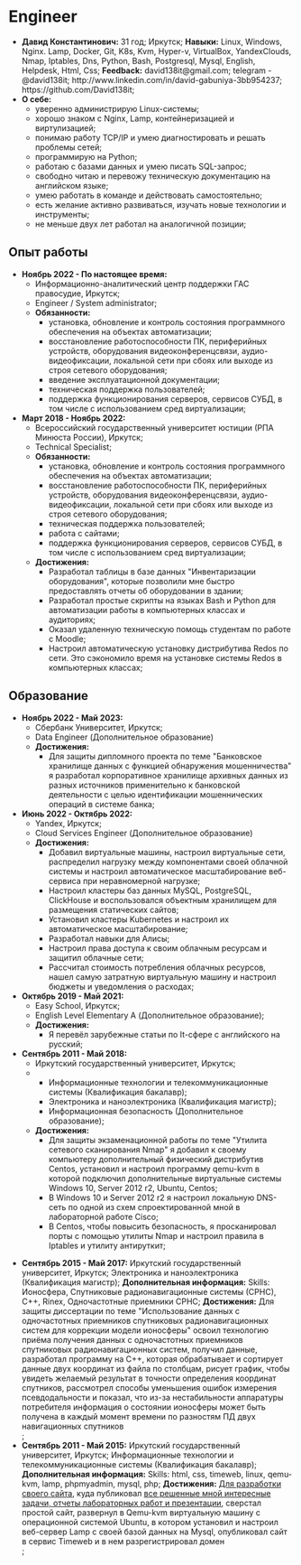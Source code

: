 # Engineer
<p>
                        <ul>
                            <li>
                                <strong>Давид Константинович:</strong> 31 год; Иркутск; <strong>Навыки:</strong> 
                                Linux, Windows, Nginx. Lamp, Docker, Git, K8s, Kvm, Hyper-v, VirtualBox, YandexClouds, Nmap, Iptables, Dns, Python, Bash, Postgresql, Mysql, English, Helpdesk, Html, Css; <strong>Feedback:</strong> david138it@gmail.com; telegram - @david138it; http://www.linkedin.com/in/david-gabuniya-3bb954237; https://github.com/David138it;
                            </li>
                            <!--<li>
                                <strong>Услуги:</strong>
                                <ul>
                                    <li>установка, обновление и контроль состояния программного обеспечения на объектах автоматизации;</li>
                                    <li>обеспечивать бесперебойную работу сервисов и улучшать их производительность;</li>
                                    <li>планировать, развивать и сопровождать инфраструктуру для сервисов;</li>
                                    <li>разрабатывать решения, которые упростят эксплуатацию и автоматизируют рутину;</li>
                                    <li>помогать разработчикам решать системные проблемы их сервисов, настраивать инфраструктуру и мониторинги; повышать надежность и безопасность системы; </li>
                                    <li>анализировать нештатные ситуации, разрешать и разрабатывать меры по их предотвращению;</li>
                                    <li>восстановление работоспособности ПК, периферийных устройств, оборудования видеоконференцсвязи, аудио-видеофиксации, локальной сети при сбоях или выходе из строя сетевого оборудования;</li>
                                    <li>техническая поддержка пользователей; работа с сайтами;</li>
                                </ul>     
                            </li>-->
                            <li>
                                <strong>О себе:</strong>
                                <ul>
                                    <li>уверенно администрирую Linux-системы;</li>
                                    <li>хорошо знаком с Nginx, Lamp, контейнеризацией и виртулизацией;</li>
                                    <li>понимаю работу TCP/IP и умею диагностировать и решать проблемы сетей; </li>
                                    <li>программирую на Python;</li>
                                    <li>работаю с базами данных и умею писать SQL-запрос;</li>
                                    <li>свободно читаю и перевожу техническую документацию на английском языке;</li>
                                    <li>умею работать в команде и действовать самостоятельно;</li>
                                    <li>есть желание активно развиваться, изучать новые технологии и инструменты;</li>
                                    <li>не меньше двух лет работал на аналогичной позиции;</li>
                                </ul>                                      
                            </li>
                        </ul>
</p>
<h2>Опыт работы</h2>
<p>
                        <ul>
                            <li>
                                <strong>Ноябрь 2022 - По настоящее время:</strong>
                                <ul>
                                    <li>Информационно-аналитический центр поддержки ГАС правосудие, Иркутск;</li>
                                    <li>Engineer / System administrator;</li>
                                    <li>
                                        <strong>Обязанности:</strong>
                                        <ul>
                                            <li>установка, обновление и контроль состояния программного обеспечения на объектах автоматизации;</li>
                                            <li>восстановление работоспособности ПК, периферийных устройств, оборудования видеоконференцсвязи, аудио-видеофиксации, локальной сети при сбоях или выходе из строя сетевого оборудования;</li>
                                            <li>введение эксплуатационной документации;</li>
                                            <li>техническая поддержка пользователей;</li>
                                            <li>поддержка функционирования серверов, сервисов СУБД, в том числе с использованием сред виртуализации;</li>    
                                        </ul>
                                    </li>
                                    <!--<li>
                                        <strong>Достижения:</strong>
                                        <ul>
                                            <li>Разработал скрипты для автоматизации работы с системой Гас правосудия;</li>
                                            <li>Решил проблему с постоянным увеличением базы данных на сервере;</li>
                                        </ul>
                                    </li>-->
                                </ul>
                            </li>
                            <li>
                                <strong>Март 2018 - Ноябрь 2022:</strong>
                                <ul>
                                    <li>Всероссийский государственный университет юстиции (РПА Минюста России), Иркутск;</li>
                                    <li>Technical Specialist;</li>
                                    <li>
                                        <strong>Обязанности:</strong>
                                        <ul>
                                            <li>установка, обновление и контроль состояния программного обеспечения на объектах автоматизации;</li>
                                            <li>восстановление работоспособности ПК, периферийных устройств, оборудования видеоконференцсвязи, аудио-видеофиксации, локальной сети при сбоях или выходе из строя сетевого оборудования;</li>
                                            <li>техническая поддержка пользователей;</li>
                                            <li>работа с сайтами;</li>
                                            <li>поддержка функционирования серверов, сервисов СУБД, в том числе с использованием сред виртуализации;</li>  
                                        </ul>
                                    </li>
                                    <li>
                                        <strong>Достижения:</strong>
                                        <ul>
                                            <li>Разработал таблицы в базе данных "Инвентаризации оборудования", которые позволили мне быстро предоставлять отчеты об оборудовании в здании;</li>
                                            <li>Разработал простые скрипты на языках Bash и Python для автоматизации работы в компьютерных классах и аудиториях;</li>
                                            <li>Оказал удаленную техническую помощь студентам по работе с Moodle;</li>
                                            <li>Настроил автоматическую установку дистрибутива Redos по сети. Это сэкономило время на установке системы Redos в компьютерных классах;</li>
                                            <!--<li>Разрабтал программу на Python, для анализа данных на сайте организации;</li>-->
                                        </ul>
                                    </li>
                                </ul>
                            </li>
                        </ul>
</p>
<h2>Образование</h2>
<p>
                        <ul>
                            <li>
                                <strong>Ноябрь 2022 - Май 2023:</strong>
                                <ul>
                                    <li>Сбербанк Университет, Иркутск;</li>
                                    <li>Data Engineer (Дополнительное образование)</li>
                                    <li>
                                        <strong>Достижения:</strong>
                                        <ul>
                                            <li>Для защиты дипломного проекта по теме "Банковское хранилище данных с функцией обнаружения мошенничества" я разработал корпоративное хранилище архивных данных из разных источников применительно к банковской деятельности с целью идентификации мошеннических операций в системе банка;</li>
                                        </ul>
                                    </li>
                                </ul>
                            </li>
                            <li>
                                <strong>Июнь 2022 - Октябрь 2022:</strong>
                                <ul>
                                    <li>Yandex, Иркутск;</li>
                                    <li>Cloud Services Engineer (Дополнительное образование)</li>
                                    <li>
                                        <strong>Достижения:</strong>
                                        <ul>
                                            <li>Добавил виртуальные машины, настроил виртуальные сети, распределил нагрузку между компонентами своей облачной системы и настроил автоматическое масштабирование веб-сервиса при неравномерной нагрузке;</li>
                                            <li>Настроил кластеры баз данных MySQL, PostgreSQL, ClickHouse и воспользовался объектным хранилищем для размещения статических сайтов;</li>
                                            <li>Установил кластеры Kubernetes и настроил их автоматическое масштабирование;</li>
                                            <li>Разработал навыки для Алисы;</li>
                                            <li>Настроил права доступа к своим облачным ресурсам и защитил облачные сети;</li>
                                            <li>Рассчитал стоимость потребления облачных ресурсов, нашел самую затратную виртуальную машину и настроил бюджеты и уведомления о расходах;</li>
                                        </ul>
                                    </li>
                                </ul>
                            </li>
                            <li>
                                <strong>Октябрь 2019 - Май 2021:</strong>
                                <ul>
                                    <li>Easy School, Иркутск;</li>
                                    <li>English Level Elementary A (Дополнительное образование);</li>
                                    <li>
                                        <strong>Достижения:</strong>
                                        <ul>
                                            <li>Я перевёл зарубежные статьи по It-сфере с английского на русский;</li>
                                            <!--<li>На языке питон я разработал программу "Словарь", в котором по запросу записывал все труднозапоминаемые слова для меня, их перевод и произношение;</li>
                                            <li>На языке питон я разработал программу "Автоматический перевод", которая автоматически переводит часть текста с русского на английский язык;</li>-->
                                        </ul>
                                    </li>
                                </ul>
                            </li>
                            <li>
                                <strong>Сентябрь 2011 - Май 2018:</strong>
                                <ul>
                                    <li>Иркутский государственный университет, Иркутск;</li>
                                    <li>
                                        <ul>
                                            <li>Информационные технологии и телекоммуникационные системы (Квалификация бакалавр);</li>
                                            <li>Электроника и наноэлектроника (Квалификация магистр);</li>
                                            <li>Информационная безопасность (Дополнительное образование);</li>
                                        </ul>
                                    </li>
                                    <li>
                                        <strong>Достижения:</strong>
                                        <ul>
                                            <li>Для защиты экзаменационной работы по теме "Утилита сетевого сканирования Nmap" я добавил к своему компьютеру дополнительный физический дистрибутив Centos, установил и настроил программу qemu-kvm в которой подключил дополнительные виртуальные системы Windows 10, Server 2012 r2, Ubuntu, Centos;</li>
                                            <li>В Windows 10 и Server 2012 r2 я настроил локальную DNS-сеть по одной из схем спроектированной мной в лабораторной работе Cisco;</li>
                                            <li>В Centos, чтобы повысить безопасность, я просканировал порты с помощью утилиты Nmap и настроил правила в Iptables и утилиту антируткит;</li>
                                        </ul>
                                    </li>
                                </ul>
                            </li>
                        </ul>
<ul>            
    <!--<li><strong>BEGIN - FINISH:</strong> PLACE; SPECIALIZATION; <strong>Дополнительная информация:</strong> CONTENT; <strong>Достижения:</strong> PROGRESS</li>;-->
    <li><strong>Сентябрь 2015 - Май 2017:</strong> Иркутский государственный университет, Иркутск; Электроника и наноэлектроника (Квалификация магистр); <strong>Дополнительная информация:</strong> Skills: Ионосфера, Спутниковые радионавигационные системы (СРНС), C++, Rinex, Одночастотные приемники СРНС; <strong>Достижения:</strong> Для защиты диссертации по теме "Использование данных с одночастотных приемников спутниковых радионавигационных систем для коррекции модели ионосферы" освоил технологию приёма получения данных с одночастотных приемников спутниковых радионавигационных систем, получил данные, разработал программу на C++, которая обрабатывает и сортирует данные двух координат из файла по столбцам, рисует график, чтобы увидеть желаемый результат в точности определения координат спутников, рассмотрел способы уменьшения ошибок измерения псевдодальности и показал, что из-за нестабильности аппаратуры потребителя информация о состоянии ионосферы может быть получена в каждый момент времени по разностям ПД двух навигационных спутников</li>;
    <li><strong>Сентябрь 2011 - Май 2015:</strong> Иркутский государственный университет, Иркутск; Информационные технологии и телекоммуникационные системы (Квалификация бакалавр); <strong>Дополнительная информация:</strong> Skills: html, css, timeweb, linux, qemu-kvm, lamp, phpmyadmin, mysql, php; <strong>Достижения:</strong> <a href="https://ct77328.tmweb.ru/">Для разработки своего сайта</a>, куда публиковал <a href="https://ct77328.tmweb.ru/progress.html">все решенные мной интересные задачи, отчеты лабораторных работ и презентации</a>, сверстал простой сайт, развернул в Qemu-kvm виртуальную машину с операционной системой Ubuntu, в котором установил и настроил веб-сервер Lamp с своей базой данных на Mysql, опубликовал сайт в сервис Timeweb и в нем разрегистрировал домен</li>;
</ul>
